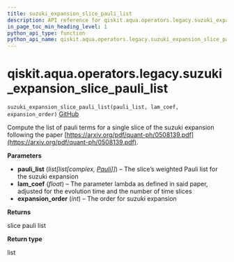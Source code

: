 ```yaml
---
title: suzuki_expansion_slice_pauli_list
description: API reference for qiskit.aqua.operators.legacy.suzuki_expansion_slice_pauli_list
in_page_toc_min_heading_level: 1
python_api_type: function
python_api_name: qiskit.aqua.operators.legacy.suzuki_expansion_slice_pauli_list
---
```


# qiskit.aqua.operators.legacy.suzuki\_expansion\_slice\_pauli\_list

<span id="qiskit.aqua.operators.legacy.suzuki_expansion_slice_pauli_list" />

`suzuki_expansion_slice_pauli_list(pauli_list, lam_coef, expansion_order)` [GitHub](https://github.com/qiskit-community/qiskit-aqua/tree/stable/0.9/qiskit/aqua/operators/legacy/common.py "view source code")

Compute the list of pauli terms for a single slice of the suzuki expansion following the paper [https://arxiv.org/pdf/quant-ph/0508139.pdf](https://arxiv.org/pdf/quant-ph/0508139.pdf).

**Parameters**

*   **pauli\_list** (*list\[list\[complex,* [*Pauli*](qiskit.quantum_info.Pauli "qiskit.quantum_info.Pauli")*]]*) – The slice’s weighted Pauli list for the suzuki expansion
*   **lam\_coef** (*float*) – The parameter lambda as defined in said paper, adjusted for the evolution time and the number of time slices
*   **expansion\_order** (*int*) – The order for suzuki expansion

**Returns**

slice pauli list

**Return type**

list

